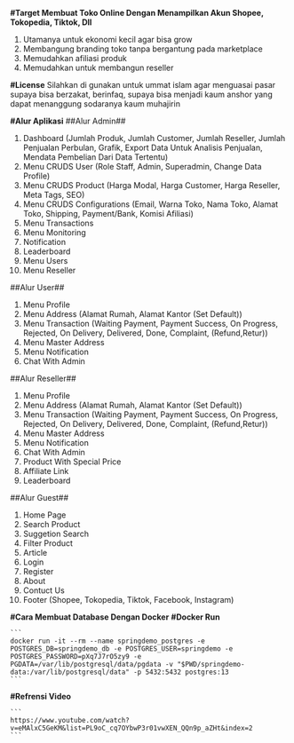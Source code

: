 **#Target Membuat Toko Online Dengan Menampilkan Akun Shopee, Tokopedia, Tiktok, Dll**
1. Utamanya untuk ekonomi kecil agar bisa grow
2. Membangung branding toko tanpa bergantung pada marketplace
3. Memudahkan afiliasi produk
4. Memudahkan untuk membangun reseller

**#License**
Silahkan di gunakan untuk ummat islam agar menguasai pasar
supaya bisa berzakat, berinfaq, supaya bisa menjadi kaum anshor yang dapat 
menanggung sodaranya kaum muhajirin

**#Alur Aplikasi**
##Alur Admin##
1. Dashboard (Jumlah Produk, Jumlah Customer, Jumlah Reseller, Jumlah Penjualan Perbulan, Grafik, Export Data Untuk Analisis Penjualan, Mendata Pembelian Dari Data Tertentu)
2. Menu CRUDS User (Role Staff, Admin, Superadmin, Change Data Profile)
2. Menu CRUDS Product (Harga Modal, Harga Customer, Harga Reseller, Meta Tags, SEO)
3. Menu CRUDS Configurations (Email, Warna Toko, Nama Toko, Alamat Toko, Shipping, Payment/Bank, Komisi Afiliasi)
4. Menu Transactions
5. Menu Monitoring
6. Notification
7. Leaderboard
8. Menu Users
9. Menu Reseller

##Alur User##
1. Menu Profile 
2. Menu Address (Alamat Rumah, Alamat Kantor (Set Default))
2. Menu Transaction (Waiting Payment, Payment Success, On Progress, Rejected, On Delivery, Delivered, Done, Complaint, (Refund,Retur))
3. Menu Master Address
4. Menu Notification
5. Chat With Admin

##Alur Reseller##
1. Menu Profile
2. Menu Address (Alamat Rumah, Alamat Kantor (Set Default))
2. Menu Transaction (Waiting Payment, Payment Success, On Progress, Rejected, On Delivery, Delivered, Done, Complaint, (Refund,Retur))
3. Menu Master Address
4. Menu Notification
5. Chat With Admin
6. Product With Special Price
7. Affiliate Link
8. Leaderboard

##Alur Guest##
1. Home Page
2. Search Product
3. Suggetion Search
4. Filter Product
5. Article
6. Login
7. Register
8. About
9. Contuct Us
10. Footer (Shopee, Tokopedia, Tiktok, Facebook, Instagram)

**#Cara Membuat Database Dengan Docker**
**#Docker Run**

    ```
    docker run -it --rm --name springdemo_postgres -e POSTGRES_DB=springdemo_db -e POSTGRES_USER=springdemo -e POSTGRES_PASSWORD=pXq7J7rO5zy9 -e PGDATA=/var/lib/postgresql/data/pgdata -v "$PWD/springdemo-data:/var/lib/postgresql/data" -p 5432:5432 postgres:13
    ```

**#Refrensi Video**

    ```
    https://www.youtube.com/watch?v=eMAlxC5GeKM&list=PL9oC_cq7OYbwP3r01vwXEN_QQn9p_aZHt&index=2
    ```